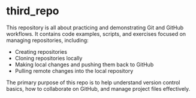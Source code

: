 # third_repo

This repository is all about practicing and demonstrating Git and GitHub workflows. It contains code examples, scripts, and exercises focused on managing repositories, including:

- Creating repositories
- Cloning repositories locally
- Making local changes and pushing them back to GitHub
- Pulling remote changes into the local repository

The primary purpose of this repo is to help understand version control basics, how to collaborate on GitHub, and manage project files effectively.
